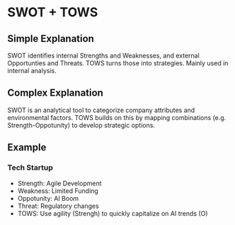 # SWOT + TOWS
## Simple Explanation
SWOT identifies internal Strengths and Weaknesses, and external Opportunties and Threats. TOWS turns those into strategies. Mainly used in internal analysis.

## Complex Explanation
SWOT is an analytical tool to categorize company attributes and environmental factors. TOWS builds on this by mapping combinations (e.g. Strength-Oppotunity) to develop strategic options.

## Example
### Tech Startup
- Strength: Agile Development
- Weakness: Limited Funding
- Oppotunity: AI Boom
- Threat: Regulatory changes
- TOWS: Use agility (Strengh) to quickly capitalize on AI trends (O)
